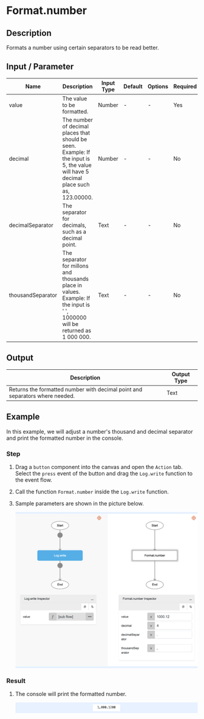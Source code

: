 # Format.number

## Description

Formats a number using certain separators to be read better.

## Input / Parameter

| Name | Description | Input Type | Default | Options | Required |
| ------ | ------ | ------ | ------ | ------ | ------ |
| value | The value to be formatted. | Number | - | - | Yes |
| decimal | The number of decimal places that should be seen. Example: If the input is 5, the value will have 5 decimal place such as, 123.00000. | Number | - | - | No |
| decimalSeparator | The separator for decimals, such as a decimal point. | Text | - | - | No |
| thousandSeparator | The separator for millons and thousands place in values. Example: If the input is ' ', 1000000 will be returned as 1 000 000. | Text | - | - | No |

## Output

| Description | Output Type |
| ------ | ------ |
| Returns the formatted number with decimal point and separators where needed. | Text |

## Example

In this example, we will adjust a number's thousand and decimal separator and print the formatted number in the console.

### Step

1. Drag a `button` component into the canvas and open the `Action` tab. Select the `press` event of the button and drag the `Log.write` function to the event flow.
2. Call the function `Format.number` inside the `Log.write` function.
3. Sample parameters are shown in the picture below.

    <div style="display:flex; align-items:center; justify-content:center; background-color: #E7F1FF;">
        <img src="./number-step-1.png"
        style="width: 100%; padding: 5px;"/>
    </div>

### Result

1. The console will print the formatted number.

    <div style="display:flex; align-items:center; justify-content:center; background-color: #E7F1FF;">
        <img src="./number-result-1.png"
        style="width: 15%; padding: 5px;"/>
    </div>